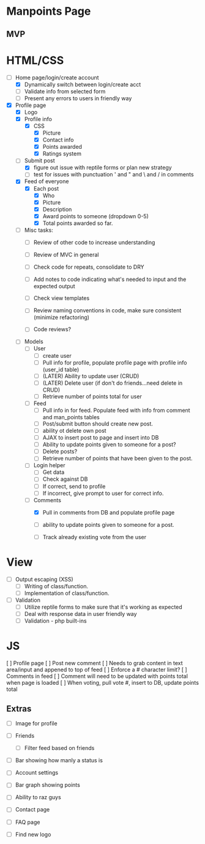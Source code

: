# Manpoints Page

## MVP

# HTML/CSS
- [ ] Home page/login/create account
  - [X] Dynamically switch between login/create acct
  - [ ] Validate info from selected form
  - [ ] Present any errors to users in friendly way
- [x] Profile page
  - [x] Logo
  - [x] Profile info
    - [x] CSS
      - [x] Picture
      - [x] Contact info
      - [x] Points awarded
      - [x] Ratings system

  - [ ] Submit post
    - [x] figure out issue with reptile forms or plan new strategy
    - [ ] test for issues with punctuation ' and " and \ and / in comments
  - [x] Feed of everyone
    - [x] Each post
      - [x] Who
      - [x] Picture
      - [x] Description
      - [x] Award points to someone (dropdown 0-5)
      - [x] Total points awarded so far.
  
  - [ ] Misc tasks:
    - [ ] Review of other code to increase understanding
    - [ ] Review of MVC in general
    - [ ] Check code for repeats, consolidate to DRY
    - [ ] Add notes to code indicating what's needed to input and the expected output
    - [ ] Check view templates
    - [ ] Review naming conventions in code, make sure consistent (minimize refactoring)
    - [ ] Code reviews?


  - [ ] Models
    - [ ] User
      - [ ] create user
      - [ ] Pull info for profile, populate profile page with profile info (user_id table)
      - [ ] (LATER) Ability to update user (CRUD)
      - [ ] (LATER) Delete user (if don't do friends...need delete in CRUD)
      - [ ] Retrieve number of points total for user
    - [ ] Feed
      - [ ] Pull info in for feed.  Populate feed with info from comment and man_points tables
      - [ ] Post/submit button should create new post.
      - [ ] ability ot delete own post
      - [ ] AJAX to insert post to page and insert into DB
      - [ ] Ability to update points given to someone for a post?
      - [ ] Delete posts?
      - [ ] Retrieve number of points that have been given to the post.
    - [ ] Login helper
      - [ ] Get data
      - [ ] Check against DB
      - [ ] If correct, send to profile
      - [ ] If incorrect, give prompt to user for correct info.
    - [ ] Comments
      - [x] Pull in comments from DB and populate profile page
      - [ ] ability to update points given to someone for a post.
      - [ ] Track already existing vote from the user


 # View     
  - [ ] Output escaping (XSS)
    - [ ] Writing of class/function.
    - [ ] Implementation of class/function.
    
  - [ ] Validation
    - [ ] Utilize reptile forms to make sure that it's working as expected
    - [ ] Deal with response data in user friendly way
    - [ ] Validation - php built-ins

# JS
  [ ] Profile page
    [ ] Post new comment
      [ ] Needs to grab content in text area/input and appened to top of feed
      [ ] Enforce a # character limit?
    [ ] Comments in feed
      [ ] Comment will need to be updated with points total when page is loaded
      [ ] When voting, pull vote #, insert to DB, update points total




  
## Extras
- [ ] Image for profile
- [ ] Friends
  - [ ] Filter feed based on friends
- [ ] Bar showing how manly a status is
- [ ] Account settings
- [ ] Bar graph showing points
- [ ] Ability to raz guys
- [ ] Contact page
- [ ] FAQ page
- [ ] Find new logo

